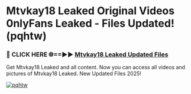 # Mtvkay18 Leaked Original Videos 0nlyFans Leaked - Files Updated! (pqhtw)

<h3>🔴 CLICK HERE 🌐==►► <a href="https://tinyurl.com/2m67pmp6" rel="nofollow">Mtvkay18 Leaked Updated Files</a></h3>

Get Mtvkay18 Leaked and all content. Now you can access all videos and pictures of Mtvkay18 Leaked. New Updated Files 2025!

[![pqhtw](https://i.imgur.com/H4QAA4z.gif)](https://tinyurl.com/2m67pmp6)